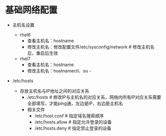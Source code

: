 # 基础网络配置
- 主机名设置
    - rhel6
        - 查看主机名：hostname
        - 修改主机名：修改配置文件/etc/sysconfig/network        # 修改主机名后，重启后生效
    - rhel7
        - 查看主机名：hostname
        - 修改主机名：hostnamectl、su -

- /etc/hosts
    - 存放主机名与IP地址之间的对应关系
        - /etc/hosts            # 修改IP与主机名的对应关系，网络内所有IP对应关系需要全部填写，才能ping通，左边是IP，右边是主机名     
        - 相关文件
            - /etc/host.conf        # 指定域名搜索顺序
            - /etc/hosts.allow      # 指定允许登录的设备
            - /etc/hosts.deny       # 指定禁止登录的设备